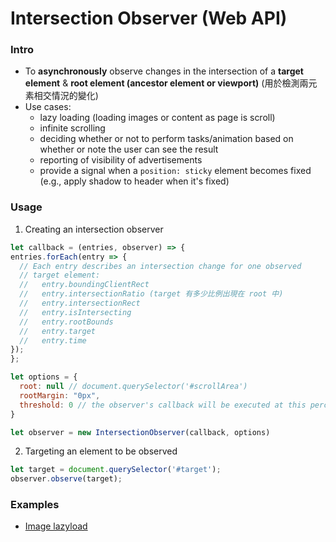 # Intersection Observer (Web API)

### Intro
- To **asynchronously** observe changes in the intersection of a **target element** & **root element (ancestor element or viewport)** (用於檢測兩元素相交情況的變化)
- Use cases:
  - lazy loading (loading images or content as page is scroll)
  - infinite scrolling
  - deciding whether or not to perform tasks/animation based on whether or note the user can see the result
  - reporting of visibility of advertisements
  - provide a signal when a `position: sticky` element becomes fixed (e.g., apply shadow to header when it's fixed)

### Usage
1. Creating an intersection observer
  ```javaScript
  let callback = (entries, observer) => {
  entries.forEach(entry => {
    // Each entry describes an intersection change for one observed
    // target element:
    //   entry.boundingClientRect
    //   entry.intersectionRatio (target 有多少比例出現在 root 中)
    //   entry.intersectionRect
    //   entry.isIntersecting
    //   entry.rootBounds
    //   entry.target
    //   entry.time
  });
};
  
  let options = {
    root: null // document.querySelector('#scrollArea')
    rootMargin: "0px",
    threshold: 0 // the observer's callback will be executed at this percentage of target visibility (can be either a single number or array of numbers), default is 0 (means the cb will be run as soon as one pixel is visible)
  }
  
  let observer = new IntersectionObserver(callback, options)
  ```
2.  Targeting an element to be observed
  ```javaScript
  let target = document.querySelector('#target');
  observer.observe(target);
  ```

### Examples
- [Image lazyload](https://codepen.io/AnnieYC/pen/WNEKzao?editors=1011)
